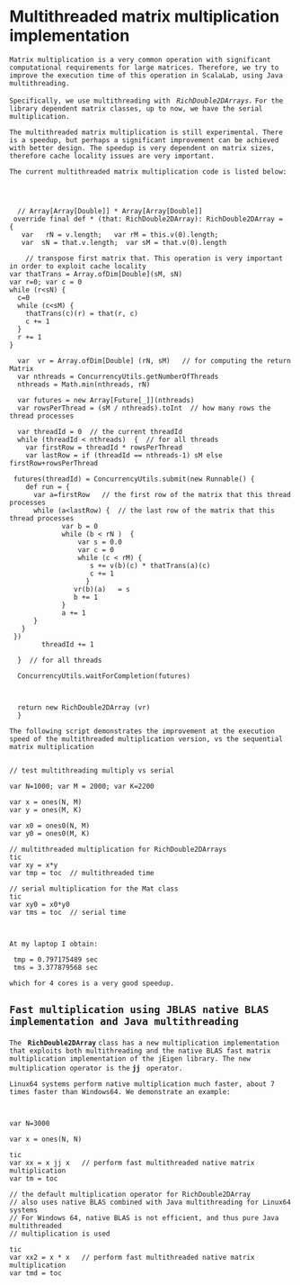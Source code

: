 # Multithreaded matrix multiplication implementation #

`Matrix multiplication is a very common operation with significant computational requirements for large matrices. Therefore, we try to improve the execution time of this operation in ScalaLab, using Java multithreading. `

`Specifically, we use multithreading with ` _`RichDouble2DArrays.`_ `For the library dependent matrix classes, up to now, we have the serial multiplication.`

`The multithreaded matrix multiplication is still experimental. There is a speedup, but perhaps a significant improvement can be achieved with better design. The speedup is very dependent on matrix sizes, therefore cache locality issues are very important. `

`The current multithreaded matrix multiplication code is listed below: `

```


  
  // Array[Array[Double]] * Array[Array[Double]]
 override final def * (that: RichDouble2DArray): RichDouble2DArray =  {
   var   rN = v.length;   var rM = this.v(0).length;
   var  sN = that.v.length;  var sM = that.v(0).length
  
    // transpose first matrix that. This operation is very important in order to exploit cache locality
var thatTrans = Array.ofDim[Double](sM, sN)
var r=0; var c = 0
while (r<sN) {
  c=0
  while (c<sM) {
    thatTrans(c)(r) = that(r, c)
    c += 1
  }
  r += 1
}

  var  vr = Array.ofDim[Double] (rN, sM)   // for computing the return Matrix
  var nthreads = ConcurrencyUtils.getNumberOfThreads
  nthreads = Math.min(nthreads, rN)
  
  var futures = new Array[Future[_]](nthreads)
  var rowsPerThread = (sM / nthreads).toInt  // how many rows the thread processes

  var threadId = 0  // the current threadId
  while (threadId < nthreads)  {  // for all threads 
    var firstRow = threadId * rowsPerThread
    var lastRow = if (threadId == nthreads-1) sM else firstRow+rowsPerThread
  
 futures(threadId) = ConcurrencyUtils.submit(new Runnable() {
    def run = {
      var a=firstRow   // the first row of the matrix that this thread processes
      while (a<lastRow) {  // the last row of the matrix that this thread processes
             var b = 0
             while (b < rN )  {
                 var s = 0.0
                 var c = 0
                 while (c < rM) {
                    s += v(b)(c) * thatTrans(a)(c)
                    c += 1
                   }
                vr(b)(a)   = s
                b += 1
             }
             a += 1
      }
   }
 })
        threadId += 1
        
  }  // for all threads

  ConcurrencyUtils.waitForCompletion(futures)

        
    
  return new RichDouble2DArray (vr)
  }

```

`The following script demonstrates the improvement at the execution speed of the multithreaded multiplication version, vs the sequential matrix multiplication `

```

// test multithreading multiply vs serial

var N=1000; var M = 2000; var K=2200

var x = ones(N, M)
var y = ones(M, K)

var x0 = ones0(N, M)
var y0 = ones0(M, K)

// multithreaded multiplication for RichDouble2DArrays
tic
var xy = x*y  
var tmp = toc  // multithreaded time 

// serial multiplication for the Mat class
tic
var xy0 = x0*y0
var tms = toc  // serial time

  

```

`At my laptop I obtain:`

```
 tmp = 0.797175489 sec
 tms = 3.377879568 sec
```

`which for 4 cores is a very good speedup. `



## `Fast multiplication using JBLAS native BLAS implementation and Java multithreading ` ##

`The ` **`RichDouble2DArray`** ` class has a new multiplication implementation that exploits both multithreading and the native BLAS fast matrix multiplication implementation of the jEigen library. The new multiplication operator is the ` **`jj`** ` operator.`

`Linux64 systems perform native multiplication much faster, about 7 times faster than Windows64. We demonstrate an example: `

```

 
var N=3000

var x = ones(N, N)

tic
var xx = x jj x   // perform fast multithreaded native matrix multiplication
var tm = toc

// the default multiplication operator for RichDouble2DArray 
// also uses native BLAS combined with Java multithreading for Linux64 systems
// For Windows 64, native BLAS is not efficient, and thus pure Java multithreaded
// multiplication is used

tic
var xx2 = x * x   // perform fast multithreaded native matrix multiplication
var tmd = toc


```